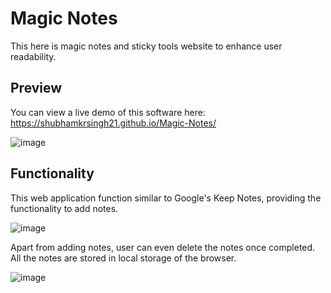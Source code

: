 # Magic Notes

This here is magic notes and sticky tools website to enhance user readability.

## Preview

You can view a live demo of this software here: https://shubhamkrsingh21.github.io/Magic-Notes/

![image](https://user-images.githubusercontent.com/58097612/194622645-a0421d4a-4bd4-4314-9e07-79e2a7d81fbe.png)

## Functionality

This web application function similar to Google's Keep Notes, providing the functionality to add notes.

![image](https://user-images.githubusercontent.com/58097612/194623061-3eed749b-48b7-41f2-bade-b4a9c7d9acda.png)

Apart from adding notes, user can even delete the notes once completed. All the notes are stored in local storage of the browser.

![image](https://user-images.githubusercontent.com/58097612/194623138-93d557f0-ca74-4b37-adec-654500960147.png)
